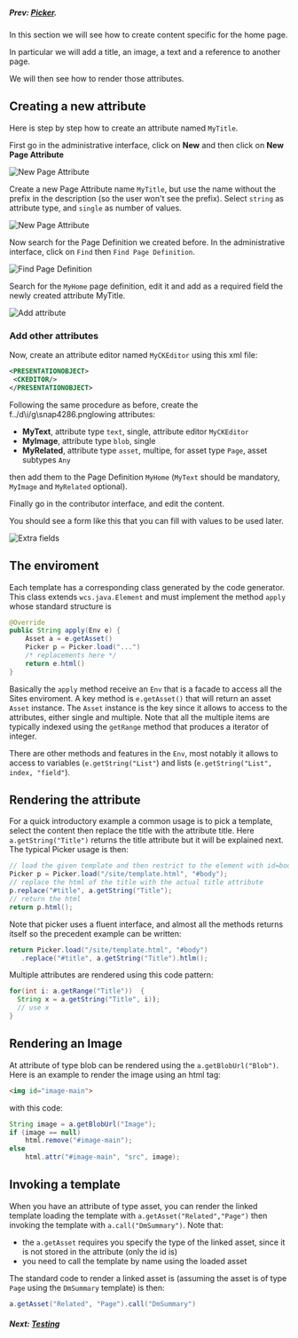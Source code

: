 ##### Prev:  [Picker](Picker.md).

In this section we will see how to create content specific for the home page.

In particular we will add a title, an image, a text and a reference to another page.

We will then see how to render those attributes.

## Creating a new attribute

Here is step by step how to create an attribute named `MyTitle`.

First go in the administrative interface, click on **New** and then click on **New Page Attribute**

![New Page Attribute](../img/snap4806.png)

Create a new Page Attribute name `MyTitle`, but use the name without the prefix in the description (so the user won't see the prefix). Select `string` as attribute type, and `single` as number of values.

![New Page Attribute ](../img/snap4829.png)

Now search for the Page Definition we created before. In the administrative interface, click on `Find` then `Find Page Definition`.

![Find Page Definition](../img/snap6558.png)

Search for the `MyHome` page definition, edit it and add as a required field the newly created attribute MyTitle.

![Add attribute](../img/snap7313.png)


### Add other attributes

Now, create an attribute editor named `MyCKEditor` using this xml file:

```xml
<PRESENTATIONOBJECT>
 <CKEDITOR/>
</PRESENTATIONOBJECT>
```

Following the same procedure as before, create the f../d\i/g\snap4286.pnglowing attributes:

- **MyText**, attribute type `text`, single, attribute editor `MyCKEditor`
- **MyImage**, attribute type `blob`, single
- **MyRelated**, attribute type `asset`, multipe, for asset type `Page`, asset subtypes `Any`

then add them to the Page Definition `MyHome` (`MyText` should be mandatory, `MyImage` and `MyRelated` optional).

Finally go in the contributor interface, and edit the content.  

You should see a form like this that you can fill with values to be used later.

![Extra fields](../img/snap4286.png)

## The enviroment

Each template has a corresponding class generated by the code generator. This class extends `wcs.java.Element` and must implement the method `apply` whose standard structure is

```java
@Override
public String apply(Env e) {
	Asset a = e.getAsset()
    Picker p = Picker.load("...")
    /* replacements here */
    return e.html() 
}
```

Basically the `apply` method receive an `Env` that is a facade to access all the Sites enviroment.  A key method is `e.getAsset()` that will return an asset `Asset` instance. The `Asset` instance is the key since it allows to access to the attributes, either single and multiple. Note that all the multiple items are typically indexed using the `getRange` method that produces a iterator of integer.

There are other methods and features in the `Env`, most notably it allows to access to variables (`e.getString("List"`) and lists (`e.getString("List", index, "field"`). 


## Rendering the attribute


For a quick introductory example a common usage is to pick a template, select the content then replace the title with the attribute title. Here `a.getString("Title")` returns the title attribute but it will be explained next. The typical Picker usage is then:

```java
// load the given template and then restrict to the element with id=body
Picker p = Picker.load("/site/template.html", "#body");
// replace the html of the title with the actual title attribute
p.replace("#title", a.getString("Title");
// return the html
return p.html();
```

Note that picker uses a fluent interface, and almost all the methods returns itself so the precedent example can be written:

```java
return Picker.load("/site/template.html", "#body")
   .replace("#title", a.getString("Title").htlm();
```

Multiple attributes are rendered using this code pattern:

```java
for(int i: a.getRange("Title"))  {
  String x = a.getString("Title", i));
  // use x
}
````

## Rendering an Image

At attribute of type blob can be rendered using the `a.getBlobUrl("Blob")`. Here is an example to render the image using an html tag:

```html
<img id="image-main">
```

with this code:

```java
String image = a.getBlobUrl("Image");
if (image == null)
	html.remove("#image-main");
else
	html.attr("#image-main", "src", image);
```


## Invoking a template

When you have an attribute of type asset, you can render the linked template loading the template with `a.getAsset("Related","Page")` then invoking the template with `a.call("DmSummary")`. Note that:

- the `a.getAsset` requires you specify the type of the linked asset, since it is not stored in the attribute (only the id is)
- you need to call the template by name using the loaded asset

The standard code to render a linked asset is (assuming the asset is of type `Page` using the `DmSummary` template) is then:


```java
a.getAsset("Related", "Page").call("DmSummary")
```


##### Next:  [Testing](Testing.md)




